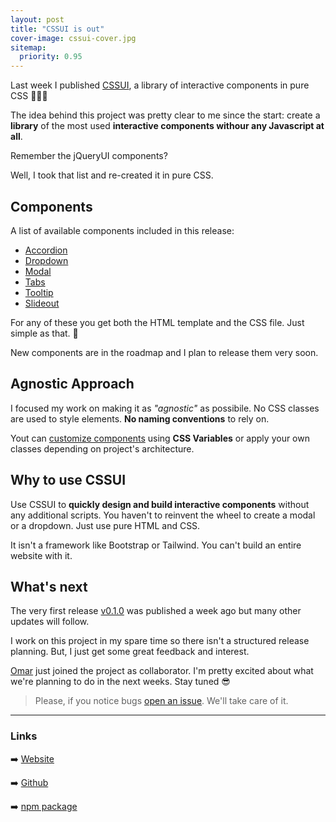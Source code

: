 ```yaml
---
layout: post
title: "CSSUI is out"
cover-image: cssui-cover.jpg 
sitemap:
  priority: 0.95
---
```


Last week I published [CSSUI](https://www.cssui.dev), a library of interactive components in pure CSS 🎉🎉🎉

The idea behind this project was pretty clear to me since the start: create a **library** of the most used **interactive components withour any Javascript at all**. 

Remember the jQueryUI components? 

Well, I took that list and re-created it in pure CSS. 
## Components

A list of available components included in this release:
- <a href="https://www.cssui.dev/docs/components/accordion/" taget="_blank">Accordion</a>
- <a href="https://www.cssui.dev/docs/components/dropdown/" taget="_blank">Dropdown</a>
- <a href="https://www.cssui.dev/docs/components/modal/" taget="_blank">Modal</a>
- <a href="https://www.cssui.dev/docs/components/tabs/" taget="_blank">Tabs</a>
- <a href="https://www.cssui.dev/docs/components/tooltip/" taget="_blank">Tooltip</a>
- <a href="https://www.cssui.dev/docs/components/slideout/" taget="_blank">Slideout</a>

For any of these you get both the HTML template and the CSS file. Just simple as that. 🙂

New components are in the roadmap and I plan to release them very soon.

## Agnostic Approach

I focused my work on making it as *"agnostic"* as possibile. No CSS classes are used to style elements. **No naming conventions** to rely on.

Yout can [customize components](https://www.cssui.dev/docs/getting-started/customize/) using **CSS Variables** or apply your own classes depending on project's architecture.

## Why to use CSSUI

Use CSSUI to **quickly design and build interactive components** without any additional scripts. You haven't to reinvent the wheel to create a modal or a dropdown. Just use pure HTML and CSS. 
 
It isn't a framework like Bootstrap or Tailwind. You can't build an entire website with it. 
## What's next

The very first release [v0.1.0](https://github.com/zetareticoli/cssui/releases/tag/v0.1.0) was published a week ago but many other updates will follow.

I work on this project in my spare time so there isn't a structured release planning. But, I just get some great feedback and interest. 

[Omar](https://github.com/omaxel) just joined the project as collaborator. I'm pretty excited about what we're planning to do in the next weeks. Stay tuned 😎

> Please, if you notice bugs [open an issue](https://github.com/zetareticoli/cssui/issues). We'll take care of it.

--- 

### Links

➡️ [Website](https://www.cssui.dev) 

➡️ [Github](https://github.com/zetareticoli/cssui)

➡️ [npm package](https://www.npmjs.com/package/css-ui-lib ) 